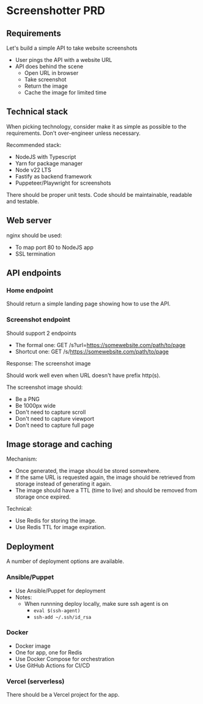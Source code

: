 # Screenshotter PRD

## Requirements

Let's build a simple API to take website screenshots

- User pings the API with a website URL 
- API does behind the scene
  - Open URL in browser
  - Take screenshot
  - Return the image
  - Cache the image for limited time

## Technical stack

When picking technology, consider make it as simple as possible to the requirements. Don't over-engineer unless necessary.

Recommended stack:
- NodeJS with Typescript
- Yarn for package manager
- Node v22 LTS
- Fastify as backend framework
- Puppeteer/Playwright for screenshots

There should be proper unit tests.
Code should be maintainable, readable and testable.

## Web server

nginx should be used:
- To map port 80 to NodeJS app
- SSL termination

## API endpoints

### Home endpoint

Should return a simple landing page showing how to use the API.

### Screenshot endpoint

Should support 2 endpoints

- The formal one: GET /s?url=https://somewebsite.com/path/to/page
- Shortcut one: GET /s/https://somewebsite.com/path/to/page

Response: The screenshot image

Should work well even when URL doesn't have prefix http(s).

The screenshot image should:
- Be a PNG
- Be 1000px wide
- Don't need to capture scroll
- Don't need to capture viewport
- Don't need to capture full page

## Image storage and caching

Mechanism:
- Once generated, the image should be stored somewhere.
- If the same URL is requested again, the image should be retrieved from storage instead of generating it again.
- The image should have a TTL (time to live) and should be removed from storage once expired.

Technical:
- Use Redis for storing the image.
- Use Redis TTL for image expiration.

## Deployment

A number of deployment options are available.

### Ansible/Puppet

- Use Ansible/Puppet for deployment
- Notes:
  - When runnning deploy locally, make sure ssh agent is on
    - `eval $(ssh-agent)`
    - `ssh-add ~/.ssh/id_rsa`

### Docker

- Docker image
- One for app, one for Redis
- Use Docker Compose for orchestration
- Use GitHub Actions for CI/CD

### Vercel (serverless)

There should be a Vercel project for the app.

